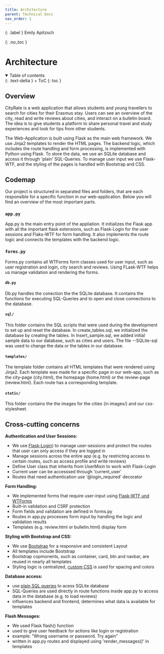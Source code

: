 ```yaml
---
title: Architecture
parent: Technical Docs
nav_order: 1
---
```


{: .label }
Emily Apitzsch

{: .no_toc }
# Architecture

<details open markdown="block">
{: .text-delta }
<summary>Table of contents</summary>
+ ToC
{: toc }
</details>

## Overview

CityRate is a web application that allows students and young travellers to search for cities for their Erasmus stay. Users can see an overview of the city, read and write reviews about cities, and interact on a bulletin board. The idea is to give students a platform to share personal travel and study experiences and look for tips from other students. 

The Web-Application is built using Flask as the main web framework. We use Jinja2 templates to render the HTML pages. The backend logic, which includes the route handling and form processing, is implemented with Python using Flask. To store the data, we use an SQLite database and access it through 'plain' SQL-Queries. To manage user input we use Flask-WTF, and the styling of the pages is handled with Bootstrap and CSS. 

## Codemap

Our project is structured in separated files and folders, that are each responsible for a specific function in our web-application. Below you will find an overview of the most important parts. 

### `app.py`

App.py is the main entry point of the appliation. It initializes the Flask app with all the important flask extensions, such as Flask-Login for the user sessions and Flaks-WTF for form handling. It also implements the route logic and connects the templates with the backend logic. 

### `forms.py`

Forms.py contains all WTForms form classes used for user input, such as user registration and login, city search and reviews. Using FLask-WTF helps us manage validation and rendering the forms.

#### `db.py`

Db.py handles the conection the the SQLite database. It contains the functions for executing SQL-Queries and to open and close connections to the database.

#### `sql/`

This folder contains the SQL scripts that were used during the development to set up and reset the database. In create_tables.sql, we initialized the database by creating the tables. In Insert_sample.sql, we added initial sample data to our database, such as cities and users. The file --SQLite-sql was used to change the data or the tables in our database. 

#### `templates/`

The template folder contains all HTML templates that were rendered using Jinja2. Each template was made for a specific page in our web-app, such as the city-page (city.html), the homepage (home.html) or the review-page (review.html). Each route has a corresponding template. 

#### `static/`

This folder contains the the images for the cities (in images/) and our css-stylesheet. 


## Cross-cutting concerns

**Authentication and User Sessions:**

- We use [Flask-Login](../design-decisions.md#05-using-flask-login-for-user-authentication)) to manage user-sessions and protect the routes that user can only access if they are logged in 
- Manage sessions across the entire app (e.g. by restricting access to certain routes, such as access profile and write reviews)
- Define User class that inherits from UserMixin to work with Flask-Login
- Current user can be accesssed through 'current_user' 
- Routes that need authentication use '@login_required' decorator

**Form Handling:**

- We implemented forms that require user-input using [Flask-WTF und WTForms](../design-decisions.md#04-using-flask-wtf-for-form-handling)
- Built-in validation and CSRF protection
- Form fields and validation are defined in forms.py
- Routes in app.py processes form input by handling the logic and validation results
- Templates (e.g. review.html or bulletin.html) display form 

**Styling with Bootstrap and CSS:**

- We use [Bootstrap](../design-decisions.md#03-using-bootstrap-for-styling-and-layout) for a responsive and consistent Layout 
- All templates include Bootstrap
- Bootstrap copmonents, such as container, card, btn and navbar, are reused in nearly all templates 
- Styling logic is centralized, [custom CSS](../design-decisions.md#01-centralizing-css-styling-in-style.css) is used for spacing and colors 

**Database access:**

- use [plain SQL queries](../design-decisions.md#02-using-plain-sql-or-orm-to-access-database) to acess SQLite database
- SQL-Queries are used directly in route functions inside app.py to access data in the database (e.g. to load reviews)
- influences backend and frontend, determines what data is available for templates

**Flash Messages:**

- We used Flask flash() function
- used to give user feedback for actions like login or registration
- example: "Wrong username or password. Try again"
- written in app.py routes and displayed using 'render_messages()' in templates










